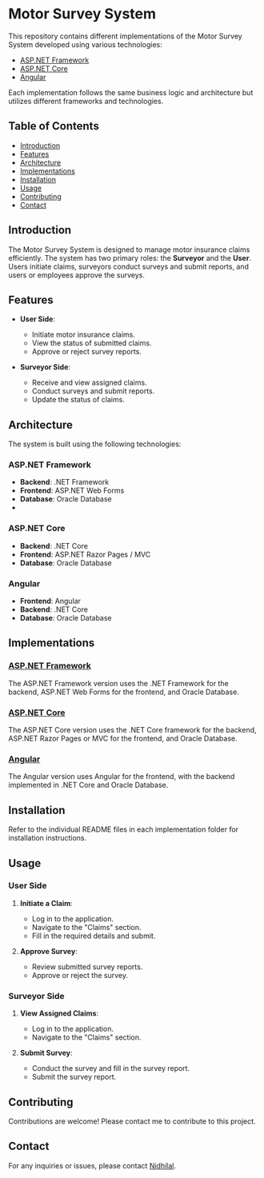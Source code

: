 # Motor Survey System

This repository contains different implementations of the Motor Survey System developed using various technologies:

- [ASP.NET Framework](dotnet-framework/README.md)
- [ASP.NET Core](dotnet-core/README.md)
- [Angular](angular/README.md)

Each implementation follows the same business logic and architecture but utilizes different frameworks and technologies.

## Table of Contents

- [Introduction](#introduction)
- [Features](#features)
- [Architecture](#architecture)
- [Implementations](#implementations)
- [Installation](#installation)
- [Usage](#usage)
- [Contributing](#contributing)
- [Contact](#contact)

## Introduction

The Motor Survey System is designed to manage motor insurance claims efficiently. The system has two primary roles: the **Surveyor** and the **User**. Users initiate claims, surveyors conduct surveys and submit reports, and users or employees approve the surveys.

## Features

- **User Side**:
  - Initiate motor insurance claims.
  - View the status of submitted claims.
  - Approve or reject survey reports.

- **Surveyor Side**:
  - Receive and view assigned claims.
  - Conduct surveys and submit reports.
  - Update the status of claims.

## Architecture

The system is built using the following technologies:

### ASP.NET Framework
- **Backend**: .NET Framework
- **Frontend**: ASP.NET Web Forms
- **Database**: Oracle Database
- 
### ASP.NET Core
- **Backend**: .NET Core
- **Frontend**: ASP.NET Razor Pages / MVC
- **Database**: Oracle Database

### Angular
- **Frontend**: Angular
- **Backend**: .NET Core
- **Database**: Oracle Database
 
## Implementations

### [ASP.NET Framework](dotnet-framework/README.md)

The ASP.NET Framework version uses the .NET Framework for the backend, ASP.NET Web Forms for the frontend, and Oracle Database.

### [ASP.NET Core](dotnet-core/README.md)

The ASP.NET Core version uses the .NET Core framework for the backend, ASP.NET Razor Pages or MVC for the frontend, and Oracle Database.

### [Angular](angular/README.md)

The Angular version uses Angular for the frontend, with the backend implemented in .NET Core and Oracle Database.

## Installation

Refer to the individual README files in each implementation folder for installation instructions.

## Usage

### User Side

1. **Initiate a Claim**:
   - Log in to the application.
   - Navigate to the "Claims" section.
   - Fill in the required details and submit.

2. **Approve Survey**:
   - Review submitted survey reports.
   - Approve or reject the survey.

### Surveyor Side

1. **View Assigned Claims**:
   - Log in to the application.
   - Navigate to the "Claims" section.

2. **Submit Survey**:
   - Conduct the survey and fill in the survey report.
   - Submit the survey report.


## Contributing

Contributions are welcome! Please contact me to contribute to this project.

## Contact

For any inquiries or issues, please contact [Nidhilal](mailto:msnidhilal@16gmail.com).
